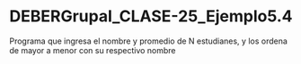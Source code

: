 # DEBERGrupal_CLASE-25_Ejemplo5.4
Programa que ingresa el nombre y promedio de N estudianes, y los ordena de mayor a menor con su respectivo nombre
